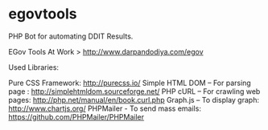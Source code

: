 # egovtools

PHP Bot for automating DDIT Results.

EGov Tools At Work > http://www.darpandodiya.com/egov 

Used Libraries: 

Pure CSS Framework: http://purecss.io/
Simple HTML DOM – For parsing page : http://simplehtmldom.sourceforge.net/
PHP cURL – For crawling web pages: http://php.net/manual/en/book.curl.php
Graph.js – To display graph: http://www.chartjs.org/
PHPMailer - To send mass emails: https://github.com/PHPMailer/PHPMailer
